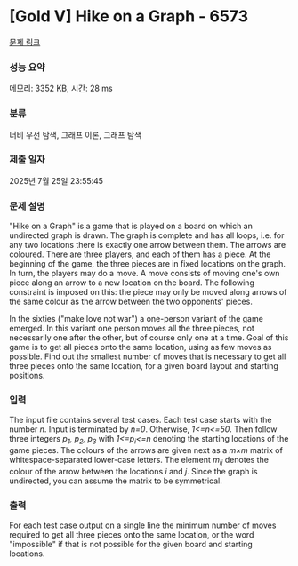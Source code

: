 # [Gold V] Hike on a Graph - 6573 

[문제 링크](https://www.acmicpc.net/problem/6573) 

### 성능 요약

메모리: 3352 KB, 시간: 28 ms

### 분류

너비 우선 탐색, 그래프 이론, 그래프 탐색

### 제출 일자

2025년 7월 25일 23:55:45

### 문제 설명

<p>"Hike on a Graph" is a game that is played on a board on which an undirected graph is drawn. The graph is complete and has all loops, i.e. for any two locations there is exactly one arrow between them. The arrows are coloured. There are three players, and each of them has a piece. At the beginning of the game, the three pieces are in fixed locations on the graph. In turn, the players may do a move. A move consists of moving one's own piece along an arrow to a new location on the board. The following constraint is imposed on this: the piece may only be moved along arrows of the same colour as the arrow between the two opponents' pieces.</p>

<p>In the sixties ("make love not war") a one-person variant of the game emerged. In this variant one person moves all the three pieces, not necessarily one after the other, but of course only one at a time. Goal of this game is to get all pieces onto the same location, using as few moves as possible. Find out the smallest number of moves that is necessary to get all three pieces onto the same location, for a given board layout and starting positions.</p>

### 입력 

 <p>The input file contains several test cases. Each test case starts with the number <em>n</em>. Input is terminated by <em>n=0</em>. Otherwise, <em>1<=n<=50</em>. Then follow three integers <em>p<sub>1</sub>, p<sub>2</sub>, p<sub>3</sub></em> with <em>1<=p<sub>i</sub><=n</em> denoting the starting locations of the game pieces. The colours of the arrows are given next as a <em>m×m</em> matrix of whitespace-separated lower-case letters. The element <em>m<sub>ij</sub></em> denotes the colour of the arrow between the locations <em>i</em> and <em>j</em>. Since the graph is undirected, you can assume the matrix to be symmetrical.</p>

### 출력 

 <p>For each test case output on a single line the minimum number of moves required to get all three pieces onto the same location, or the word "impossible" if that is not possible for the given board and starting locations.</p>

